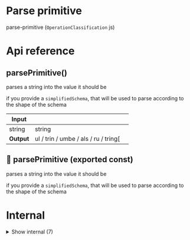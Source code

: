 # Parse primitive

parse-primitive (`OperationClassification` js)



# Api reference

## parsePrimitive()

parses a string into the value it should be

if you provide a `simplifiedSchema`, that will be used to parse according to the shape of the schema


| Input      |    |    |
| ---------- | -- | -- |
| string | string |  |,| simplifiedSchema (optional) | `SimplifiedSchema` |  |
| **Output** | ul / trin / umbe / als / ru / tring[   |    |



## 📄 parsePrimitive (exported const)

parses a string into the value it should be

if you provide a `simplifiedSchema`, that will be used to parse according to the shape of the schema

# Internal

<details><summary>Show internal (7)</summary>
    
  # parsePrimitiveArray()




| Input      |    |    |
| ---------- | -- | -- |
| string | string |  |
| **Output** |    |    |



## parsePrimitiveBoolean()

| Input      |    |    |
| ---------- | -- | -- |
| string | string |  |
| **Output** | boolean   |    |



## parsePrimitiveString()

| Input      |    |    |
| ---------- | -- | -- |
| string | string |  |
| **Output** |    |    |



## 🔹 PrimitiveResult

## 📄 parsePrimitiveArray (exported const)

## 📄 parsePrimitiveBoolean (exported const)

## 📄 parsePrimitiveString (exported const)

  </details>

